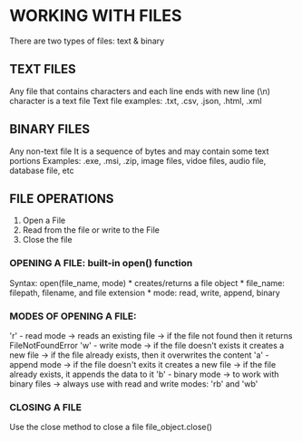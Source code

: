 # WORKING WITH FILES
There are two types of files: text & binary

## TEXT FILES
Any file that contains characters and each line ends with new line (\n) character is a text file
Text file examples: .txt, .csv, .json, .html, .xml

## BINARY FILES
Any non-text file
It is a sequence of bytes and may contain some text portions
Examples: .exe, .msi, .zip, image files, vidoe files, audio file, database file, etc

## FILE OPERATIONS
1. Open a File
2. Read from the file or write to the File
3. Close the file

### OPENING A FILE: built-in open() function
Syntax:
    open(file_name, mode)
        * creates/returns a file object
        * file_name: filepath, filename, and file extension
        * mode: read, write, append, binary

### MODES OF OPENING A FILE:
'r' - read mode
    -> reads an existing file
    -> if the file not found then it returns FileNotFoundError
'w' - write mode
    -> if the file doesn't exists it creates a new file
    -> if the file already exists, then it overwrites the content
'a' - append mode
    -> if the file doesn't exits it creates a new file
    -> if the file already exists, it appends the data to it
'b' - binary mode
    -> to work with binary files
    -> always use with read and write modes: 'rb' and 'wb'


### CLOSING A FILE
Use the close method to close a file
file_object.close()